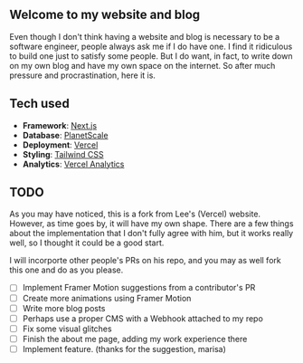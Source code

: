 ## Welcome to my website and blog

Even though I don't think having a website and blog is necessary to be a software engineer, people always ask me if I do have one. I find it ridiculous to build one just to satisfy some people. But I do want, in fact, to write down on my own blog and have my own space on the internet. So after much pressure and procrastination, here it is.

## Tech used

- **Framework**: [Next.js](https://nextjs.org/)
- **Database**: [PlanetScale](https://planetscale.com)
- **Deployment**: [Vercel](https://vercel.com)
- **Styling**: [Tailwind CSS](https://tailwindcss.com)
- **Analytics**: [Vercel Analytics](https://vercel.com/analytics)

## TODO

As you may have noticed, this is a fork from Lee's (Vercel) website. However, as time goes by, it will have my own shape.
There are a few things about the implementation that I don't fully agree with him, but it works really well, so I thought it could be a good start.

I will incorporte other people's PRs on his repo, and you may as well fork this one and do as you please.

- [ ] Implement Framer Motion suggestions from a contributor's PR
- [ ] Create more animations using Framer Motion
- [ ] Write more blog posts
- [ ] Perhaps use a proper CMS with a Webhook attached to my repo 
- [ ] Fix some visual glitches
- [ ] Finish the about me page, adding my work experience there
- [ ] Implement <new blog post notification> feature. (thanks for the suggestion, marisa)
